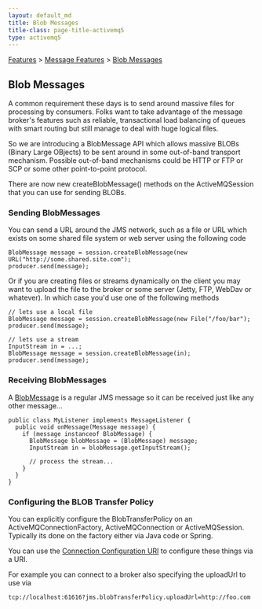 ```yaml
---
layout: default_md
title: Blob Messages 
title-class: page-title-activemq5
type: activemq5
---
```


[Features](features) > [Message Features](message-features) > [Blob Messages](blob-messages)


Blob Messages
-------------

A common requirement these days is to send around massive files for processing by consumers. Folks want to take advantage of the message broker's features such as reliable, transactional load balancing of queues with smart routing but still manage to deal with huge logical files.

So we are introducing a BlobMessage API which allows massive BLOBs (Binary Large OBjects) to be sent around in some out-of-band transport mechanism. Possible out-of-band mechanisms could be HTTP or FTP or SCP or some other point-to-point protocol.

There are now new createBlobMessage() methods on the ActiveMQSession that you can use for sending BLOBs.

### Sending BlobMessages

You can send a URL around the JMS network, such as a file or URL which exists on some shared file system or web server using the following code
```
BlobMessage message = session.createBlobMessage(new URL("http://some.shared.site.com");
producer.send(message);
```
Or if you are creating files or streams dynamically on the client you may want to upload the file to the broker or some server (Jetty, FTP, WebDav or whatever). In which case you'd use one of the following methods
```
// lets use a local file
BlobMessage message = session.createBlobMessage(new File("/foo/bar");
producer.send(message);

// lets use a stream
InputStream in = ...;
BlobMessage message = session.createBlobMessage(in);
producer.send(message);
```

### Receiving BlobMessages

A [BlobMessage](http://activemq.apache.org/maven/activemq-core/apidocs/org/apache/activemq/BlobMessage.html) is a regular JMS message so it can be received just like any other message...
```
public class MyListener implements MessageListener {
  public void onMessage(Message message) {
    if (message instanceof BlobMessage) {
      BlobMessage blobMessage = (BlobMessage) message;
      InputStream in = blobMessage.getInputStream();

      // process the stream...
    }
  }
}
```

### Configuring the BLOB Transfer Policy

You can explicitly configure the BlobTransferPolicy on an ActiveMQConnectionFactory, ActiveMQConnection or ActiveMQSession. Typically its done on the factory either via Java code or Spring.

You can use the [Connection Configuration URI](connection-configuration-uri) to configure these things via a URI.

For example you can connect to a broker also specifying the uploadUrl to use via
```
tcp://localhost:61616?jms.blobTransferPolicy.uploadUrl=http://foo.com
```
